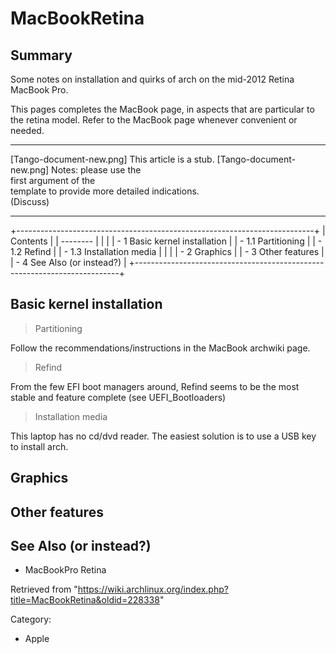 MacBookRetina
=============

  Summary
  -----------------------------------------------------------------------------------
  Some notes on installation and quirks of arch on the mid-2012 Retina MacBook Pro.

This pages completes the MacBook page, in aspects that are particular to
the retina model. Refer to the MacBook page whenever convenient or
needed.

  ------------------------ ------------------------ ------------------------
  [Tango-document-new.png] This article is a stub.  [Tango-document-new.png]
                           Notes: please use the    
                           first argument of the    
                           template to provide more 
                           detailed indications.    
                           (Discuss)                
  ------------------------ ------------------------ ------------------------

+--------------------------------------------------------------------------+
| Contents                                                                 |
| --------                                                                 |
|                                                                          |
| -   1 Basic kernel installation                                          |
|     -   1.1 Partitioning                                                 |
|     -   1.2 Refind                                                       |
|     -   1.3 Installation media                                           |
|                                                                          |
| -   2 Graphics                                                           |
| -   3 Other features                                                     |
| -   4 See Also (or instead?)                                             |
+--------------------------------------------------------------------------+

Basic kernel installation
-------------------------

> Partitioning

Follow the recommendations/instructions in the MacBook archwiki page.

> Refind

From the few EFI boot managers around, Refind seems to be the most
stable and feature complete (see UEFI_Bootloaders)

> Installation media

This laptop has no cd/dvd reader. The easiest solution is to use a USB
key to install arch.

Graphics
--------

Other features
--------------

See Also (or instead?)
----------------------

-   MacBookPro Retina

Retrieved from
"https://wiki.archlinux.org/index.php?title=MacBookRetina&oldid=228338"

Category:

-   Apple
